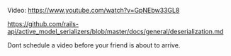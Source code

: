 Video: https://www.youtube.com/watch?v=GpNEbw33GL8

https://github.com/rails-api/active_model_serializers/blob/master/docs/general/deserialization.md

Dont schedule a video before your friend is about to arrive.
